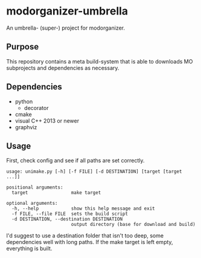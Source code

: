 # modorganizer-umbrella
An umbrella- (super-) project for modorganizer.

## Purpose
This repository contains a meta build-system that is able to downloads MO subprojects and dependencies as necessary.

## Dependencies
* python
  * decorator
* cmake
* visual C++ 2013 or newer
* graphviz

## Usage
First, check config and see if all paths are set correctly.

```
usage: unimake.py [-h] [-f FILE] [-d DESTINATION] [target [target ...]]

positional arguments:
  target                make target

optional arguments:
  -h, --help            show this help message and exit
  -f FILE, --file FILE  sets the build script
  -d DESTINATION, --destination DESTINATION
                        output directory (base for download and build)
```

I'd suggest to use a destination folder that isn't too deep, some dependencies well with long paths.
If the make target is left empty, everything is built.
